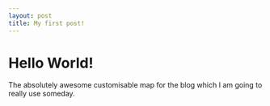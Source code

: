 ```yaml
---
layout: post
title: My first post!
---
```

# Hello World!

The absolutely awesome customisable map for the blog which I am going to really use someday.

<script src="https://www.amcharts.com/lib/3/ammap.js" type="text/javascript"></script>
<script src="https://www.amcharts.com/lib/3/maps/js/worldHigh.js" type="text/javascript"></script>
<script src="https://www.amcharts.com/lib/3/themes/dark.js" type="text/javascript"></script>
<div id="mapdiv" style="width: 100%; height: 450px;"></div>

<script type="text/javascript">
var map = AmCharts.makeChart("mapdiv",{
type: "map",
theme: "dark",
projection: "mercator",
panEventsEnabled : true,
backgroundColor : "#535364",
backgroundAlpha : 1,
zoomControl: {
zoomControlEnabled : true
},
dataProvider : {
map : "worldHigh",
getAreasFromMap : true,
areas :
[
  {
    "id": "AT",
    "showAsSelected": true
  },
  {
    "id": "BE",
    "showAsSelected": true
  },
  {
    "id": "CH",
    "showAsSelected": true
  },
  {
    "id": "CZ",
    "showAsSelected": true
  },
  {
    "id": "DE",
    "showAsSelected": true
  },
  {
    "id": "DK",
    "showAsSelected": true
  },
  {
    "id": "EE",
    "showAsSelected": true
  },
  {
    "id": "ES",
    "showAsSelected": true
  },
  {
    "id": "FI",
    "showAsSelected": true
  },
  {
    "id": "FR",
    "showAsSelected": true
  },
  {
    "id": "GB",
    "showAsSelected": true
  },
  {
    "id": "GR",
    "showAsSelected": true
  },
  {
    "id": "IT",
    "showAsSelected": true
  },
  {
    "id": "ME",
    "showAsSelected": true
  },
  {
    "id": "NL",
    "showAsSelected": true
  },
  {
    "id": "PT",
    "showAsSelected": true
  },
  {
    "id": "SE",
    "showAsSelected": true
  },
  {
    "id": "TR",
    "showAsSelected": true
  },
  {
    "id": "RU",
    "showAsSelected": true
  },
  {
    "id": "TH",
    "showAsSelected": true
  },
  {
    "id": "VN",
    "showAsSelected": true
  }
]
},
areasSettings : {
autoZoom : true,
color : "#B4B4B7",
colorSolid : "#84ADE9",
selectedColor : "#84ADE9",
outlineColor : "#666666",
rollOverColor : "#9EC2F7",
rollOverOutlineColor : "#000000"
}
});
</script>


